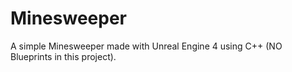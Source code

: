 # Minesweeper
A simple Minesweeper made with Unreal Engine 4 using C++ (NO Blueprints in this project).
